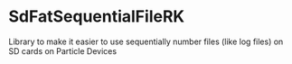 # SdFatSequentialFileRK
Library to make it easier to use sequentially number files (like log files) on SD cards on Particle Devices
